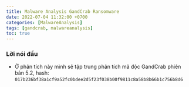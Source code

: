 ```yaml
---
title: Malware Analysis GandCrab Ransomware
date: 2022-07-04 11:32:00 +0700
categories: [MalwareAnalysis]
tags: [gandcrab, malwareanalysis]
toc: true
---
```


### Lời nói đầu
- Ở phân tích này mình sẽ tập trung phân tích mã độc GandCrab phiên bản 5.2, hash: `017b236bf38a1cf9a52fc0bdee2d5f23f038b00f9811c8a58b8b66b1c756b8d6`
